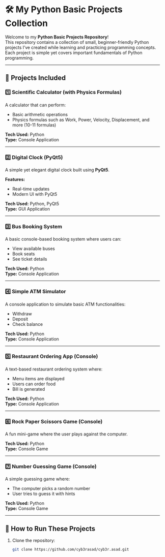 # 🛠️ My Python Basic Projects Collection

Welcome to my **Python Basic Projects Repository**!  
This repository contains a collection of small, beginner-friendly Python projects I’ve created while learning and practicing programming concepts.  
Each project is simple yet covers important fundamentals of Python programming.

---

## 📂 Projects Included

### 1️⃣ **Scientific Calculator (with Physics Formulas)**
A calculator that can perform:
- Basic arithmetic operations
- Physics formulas such as Work, Power, Velocity, Displacement, and more (10-11 formulas)

**Tech Used:** Python  
**Type:** Console Application

---

### 2️⃣ **Digital Clock (PyQt5)**
A simple yet elegant digital clock built using **PyQt5**.

**Features:**
- Real-time updates
- Modern UI with PyQt5

**Tech Used:** Python, PyQt5  
**Type:** GUI Application

---

### 3️⃣ **Bus Booking System**
A basic console-based booking system where users can:
- View available buses
- Book seats
- See ticket details

**Tech Used:** Python  
**Type:** Console Application

---

### 4️⃣ **Simple ATM Simulator**
A console application to simulate basic ATM functionalities:
- Withdraw
- Deposit
- Check balance

**Tech Used:** Python  
**Type:** Console Application

---

### 5️⃣ **Restaurant Ordering App (Console)**
A text-based restaurant ordering system where:
- Menu items are displayed
- Users can order food
- Bill is generated

**Tech Used:** Python  
**Type:** Console Application

---

### 6️⃣ **Rock Paper Scissors Game (Console)**
A fun mini-game where the user plays against the computer.

**Tech Used:** Python  
**Type:** Console Game

---

### 7️⃣ **Number Guessing Game (Console)**
A simple guessing game where:
- The computer picks a random number
- User tries to guess it with hints

**Tech Used:** Python  
**Type:** Console Game

---

## 📌 How to Run These Projects

1. Clone the repository:
   ```bash
   git clone https://github.com/cyb3rasad/cyb3r.asad.git



